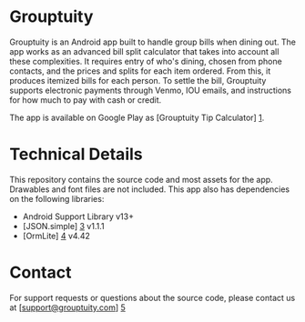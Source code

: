 Grouptuity
==========
Grouptuity is an Android app built to handle group bills when dining out. The app works as an advanced bill split calculator that takes into account all these complexities. It requires entry of who's dining, chosen from phone contacts, and the prices and splits for each item ordered. From this, it produces itemized bills for each person. To settle the bill, Grouptuity supports electronic payments through Venmo, IOU emails, and instructions for how much to pay with cash or credit.

The app is available on Google Play as [Grouptuity Tip Calculator] [1].

Technical Details
==========
This repository contains the source code and most assets for the app. Drawables and font files are not included. This app also has dependencies on the following libraries:
- Android Support Library v13+
- [JSON.simple] [3] v1.1.1
- [OrmLite] [4] v4.42

Contact
==========
For support requests or questions about the source code, please contact us at [support@grouptuity.com] [5]

[1]:https://play.google.com/store/apps/details?id=com.grouptuity
[2]:http://www.apache.org/licenses/LICENSE-2.0
[3]:https://code.google.com/p/json-simple/
[4]:http://ormlite.com/sqlite_java_android_orm.shtml
[5]:mailto:support@grouptuity.com